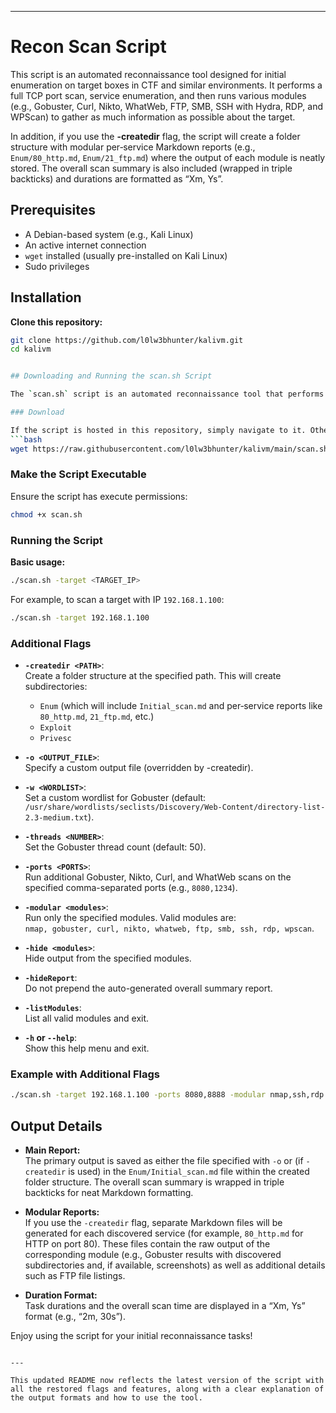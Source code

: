 

---


# Recon Scan Script

This script is an automated reconnaissance tool designed for initial enumeration on target boxes in CTF and similar environments. It performs a full TCP port scan, service enumeration, and then runs various modules (e.g., Gobuster, Curl, Nikto, WhatWeb, FTP, SMB, SSH with Hydra, RDP, and WPScan) to gather as much information as possible about the target.

In addition, if you use the **-createdir** flag, the script will create a folder structure with modular per‑service Markdown reports (e.g., `Enum/80_http.md`, `Enum/21_ftp.md`) where the output of each module is neatly stored. The overall scan summary is also included (wrapped in triple backticks) and durations are formatted as “Xm, Ys”.

## Prerequisites

- A Debian-based system (e.g., Kali Linux)
- An active internet connection
- `wget` installed (usually pre-installed on Kali Linux)
- Sudo privileges

## Installation

 **Clone this repository:**
   ```bash
   git clone https://github.com/l0lw3bhunter/kalivm.git
   cd kalivm
   

## Downloading and Running the scan.sh Script

The `scan.sh` script is an automated reconnaissance tool that performs initial enumeration of a target. It supports multiple modules (such as Nmap, Gobuster, Curl, Nikto, WhatWeb, FTP, SMB, SSH, RDP, and WPScan) and can generate modular reports if desired.

### Download

If the script is hosted in this repository, simply navigate to it. Otherwise, download it directly:
```bash
wget https://raw.githubusercontent.com/l0lw3bhunter/kalivm/main/scan.sh
```

### Make the Script Executable

Ensure the script has execute permissions:
```bash
chmod +x scan.sh
```

### Running the Script

**Basic usage:**
```bash
./scan.sh -target <TARGET_IP>
```
For example, to scan a target with IP `192.168.1.100`:
```bash
./scan.sh -target 192.168.1.100
```

### Additional Flags

- **`-createdir <PATH>`**:  
  Create a folder structure at the specified path. This will create subdirectories:
  - `Enum` (which will include `Initial_scan.md` and per‑service reports like `80_http.md`, `21_ftp.md`, etc.)
  - `Exploit`
  - `Privesc`
  
- **`-o <OUTPUT_FILE>`**:  
  Specify a custom output file (overridden by -createdir).

- **`-w <WORDLIST>`**:  
  Set a custom wordlist for Gobuster (default:  
  `/usr/share/wordlists/seclists/Discovery/Web-Content/directory-list-2.3-medium.txt`).

- **`-threads <NUMBER>`**:  
  Set the Gobuster thread count (default: 50).

- **`-ports <PORTS>`**:  
  Run additional Gobuster, Nikto, Curl, and WhatWeb scans on the specified comma-separated ports (e.g., `8080,1234`).

- **`-modular <modules>`**:  
  Run only the specified modules. Valid modules are:  
  `nmap, gobuster, curl, nikto, whatweb, ftp, smb, ssh, rdp, wpscan`.

- **`-hide <modules>`**:  
  Hide output from the specified modules.

- **`-hideReport`**:  
  Do not prepend the auto-generated overall summary report.

- **`-listModules`**:  
  List all valid modules and exit.

- **`-h` or `--help`**:  
  Show this help menu and exit.

### Example with Additional Flags

```bash
./scan.sh -target 192.168.1.100 -ports 8080,8888 -modular nmap,ssh,rdp -hide curl,whatweb -hideReport
```

## Output Details

- **Main Report:**  
  The primary output is saved as either the file specified with `-o` or (if `-createdir` is used) in the `Enum/Initial_scan.md` file within the created folder structure. The overall scan summary is wrapped in triple backticks for neat Markdown formatting.

- **Modular Reports:**  
  If you use the `-createdir` flag, separate Markdown files will be generated for each discovered service (for example, `80_http.md` for HTTP on port 80). These files contain the raw output of the corresponding module (e.g., Gobuster results with discovered subdirectories and, if available, screenshots) as well as additional details such as FTP file listings.

- **Duration Format:**  
  Task durations and the overall scan time are displayed in a “Xm, Ys” format (e.g., “2m, 30s”).

Enjoy using the script for your initial reconnaissance tasks!
```

---

This updated README now reflects the latest version of the script with all the restored flags and features, along with a clear explanation of the output formats and how to use the tool.
